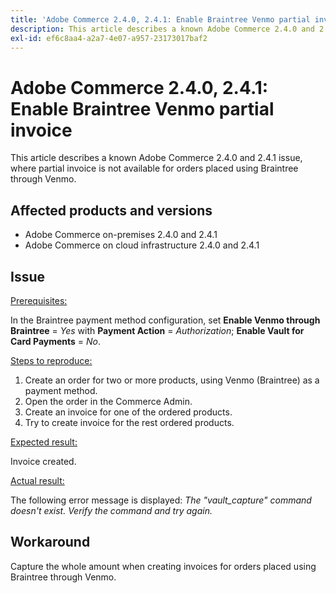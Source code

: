 ```yaml
---
title: 'Adobe Commerce 2.4.0, 2.4.1: Enable Braintree Venmo partial invoice'
description: This article describes a known Adobe Commerce 2.4.0 and 2.4.1 issue, where partial invoice is not available for orders placed using Braintree through Venmo.
exl-id: ef6c8aa4-a2a7-4e07-a957-23173017baf2
---
```

# Adobe Commerce 2.4.0, 2.4.1: Enable Braintree Venmo partial invoice

This article describes a known Adobe Commerce 2.4.0 and 2.4.1 issue, where partial invoice is not available for orders placed using Braintree through Venmo.

## Affected products and versions

* Adobe Commerce on-premises 2.4.0 and 2.4.1
* Adobe Commerce on cloud infrastructure 2.4.0 and 2.4.1

## Issue

<u>Prerequisites:</u>

In the Braintree payment method configuration, set **Enable Venmo through Braintree** = *Yes* with **Payment Action** = *Authorization*; **Enable Vault for Card Payments** = *No*.

<u>Steps to reproduce:</u>

1. Create an order for two or more products, using Venmo (Braintree) as a payment method.
1. Open the order in the Commerce Admin.
1. Create an invoice for one of the ordered products.
1. Try to create invoice for the rest ordered products.

<u>Expected result:</u>

Invoice created.

<u>Actual result:</u>

The following error message is displayed: *The "vault\_capture" command doesn't exist. Verify the command and try again.*

## Workaround

Capture the whole amount when creating invoices for orders placed using Braintree through Venmo.
